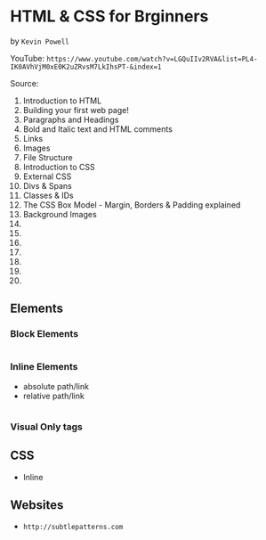 # HTML & CSS for Brginners

by `Kevin Powell`

YouTube: `https://www.youtube.com/watch?v=LGQuIIv2RVA&list=PL4-IK0AVhVjM0xE0K2uZRvsM7LkIhsPT-&index=1`

Source:

01. Introduction to HTML
02. Building your first web page!
03. Paragraphs and Headings
04. Bold and Italic text and HTML comments
05. Links
06. Images
07. File Structure
08. Introduction to CSS
09. External CSS
10. Divs & Spans
11. Classes & IDs
12. The CSS Box Model - Margin, Borders & Padding explained
13. Background Images
14.
15.
16.
17.
18.
19.
20.

## Elements

### Block Elements

<h1></h1>
<h2></h2>
<h3></h3>
<h4></h4>
<h5></h5>
<h6></h6>

<p></p>

### Inline Elements

<strong></strong>
<em></em>
<a></a>
   - absolute path/link
   - relative path/link
<img />

### Visual Only tags

<b></b>
<i></i>

## CSS

* Inline


## Websites

* `http://subtlepatterns.com`